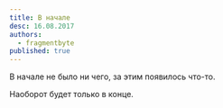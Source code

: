 ```yaml
---
title: В начале
desc: 16.08.2017
authors:
  - fragmentbyte
published: true
---
```


В начале не было ни чего, за этим появилось что-то.

Наоборот будет только в конце.
